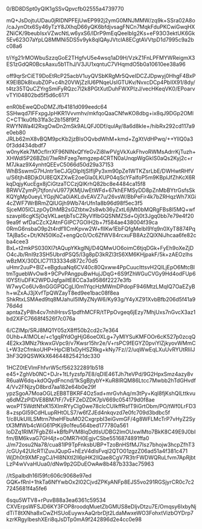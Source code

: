 0/BD8DSpt0yQIK1gSSvQpvcfb02555a4739770

mQ+JsDojtuUDau0jRIDNPFEjUwEP992j2ymG0MNJMMW/zq9k+SSra02A8o/caJynOtx6Sy46yTzY8JXhqD66yQK6bfdjvsagFNCn7MqkFduPKCwiGwqHXZNiCK/9beubIsxVZwcNtLw6yxS6/IDrP9mEqQeeIbIg2Ks+eF93O3ektUK6Gk5Ev623O7aYpLQ8MMNi5DS5v9yk8qlQAyJVtclA8ECgtAVVtpD1d7995c9a2bc08a6

t/iYg21rMOWbuSzzqGoE2THgfvU5e4wsq1aD9H/VzkZ1FnLPFMYWReigmX3ES1zGdQR0BcsAaxu5b1ThJ/V3JU1xqntuC7VHqmdO5b0a10610ee38a96

off9qrSrCiET9DoEtRcP25acbV1uyQVSbKRgMr5QveIDCZJDpwyj0HhgF4BxPK9ElBDk8IxubZ0P+c4h20VWjZzlU6PNqeUsIGTUKv/NvxcDCp4PbIIX91/8dy/t4tz35TQuCZYrgSmiFyRQzc7l2k8PGtXutDuhFWXPIzJ/vecHKeqVK0/EPoarvvTYI04802bd5f5d6c6171

enR0bEweQDoDMZJfb4181d099eedc64
SSHwqd7lFFxpgJpHKR1Vvvmhv/mkfqoQaaCNfwKO8dbg+ix8qJ9DGp2OMlC+CT1ku0fb31fa3c2b158f9f2
RWYNWa4l2RxgOwDn2mSk9ALQFJ0Df/qulAy/8a6d8kIe+/hibRx292cd117a9e0eb80
JRLb62mX8vBQM9pcKb2jzBIsOQvbdWhM+kmd+ZgXtVdHPwq/++YllQ0a30f3dd434dbdf7
w0nyKek7MOcfIrrXF96NINxQfYeGvZi8IwPVgVkXukFhvoRWMsAdrrKjTuzh+XHWdl5P26BZbI/7lwRhFzeg7emgzep4CRTN0aUnqpWgGkIS0aQs2Kyj2c+rM7Jkaz9X4ynhtQEEvC5066d50d29a37153
WhBSswmG7HJntr1ieCJGjOlpItjSIfIjPy3xm90pZe1WTKZsrLbE/DWHwtRHfVu/S6tjh4BDjkDU8EQXZXwE2oeGla0LKUP04qScYFaIfoP5m9KBplJfZhKcX6RkqDqjyKucEgx8jCiGtzaTCCzjQIKrhQ82bc8e4484ca15f8
BRWVZymPj7tjfon/vU977jKMjUwEtWFd+67khEFMSyDD8pZnMbBYtrGsfsSkKQYgMp0ueyLYGpjNCa0iAKLdvEAVZ7u/26vsW/BbPeFir4k7bZRHqzWh7XGi4cZWF7WrBRmZQlUGjh9Wb74rUfn1a8b96d98f5ec3f5
SjceM05lCLzpOyDhMB2sGZtbtw2s8wb36yZxtL6jMt0bMQRgFBs8l5MQ+wfszavpI6cgKSjOqVKLaetjbTsCZRyVlfIbGQSNMZSd+Oj0t3Jgq0bb7e79e4f209ea9f
wfDaCZcX2AtnFGIPC7GOIH2b+7f584ae438004f39ca
0RmG6nsbaO9p2t4rdf1lCmKpvw2W+fIIKw1EbFQfgMeIbl9Yq9n0XyT8874PqTAjBa5c+Dt/KN50IKoZ+engQc0/Oc6ZfWV84rcxuFB8AzZQlXNiJhcaa6fe82cba4cee3
BxL+t2mkPS030Xl7tAQupYKkglNj/D4QMwUO6oimC6tjqDGk+FyEh9oXeZjDO4cJb/RnI9z3SH5UbrdPSQ5/I3g8pD3kRZl3tS6XM6KHjpakF/5k+zAEOzIhswBzMX/30DLlC71133334d872c70d5
uHmr2uuP+BlZ+eBgduaNq6CV40c80Qxww4PpCuucIttsvH2QILjEpO6MtcBltmTguebWvOw8+9CPvPAngpuBwHujJDqG+6S9fZhWGuCVGy9Hd4odFUp6l0YSf/uDFK2WPDJqfgailtE8CCa3a9586f2227e3fb
W7wyCo6Uv8nGGGPQCgLl0m1YqcHzMWmDPdopF946MtzLMqIQ7OaEZyBh+wZxAJ3jXvfTpQWZayT8ed9ee1bac08f8ea
ShkRtxLSMAed9tq8MJahuI5lMyZNyW6/Ky93g/Y4yXZ91XvbBfb206d5f41a976d4d
apntaZyP8h4cv7nhIHrsvS1pdfhMCFR/tTPpOvgeq6jEzy7MhjUxs7nGvcX3az1bd2XiFC7668f4526f7c076a

6/CZlMp/SRJ8MQ1Y05zX8ff50b2cd2c7e364
0Uhb+A1MOLe/+c1gqRYdOgHjG6oeOXLg+7yMIYSuKMFOOr6cK527p0zcqQ4E2kx3MNz7tkwxGVpc9/v7Kwsr15hr2e/V+rsPC9fEGYZ0pviYlZjkyovWMmCL+W3zCfmkoUHP+HpCIB1xDyHSZRkg+kNy7Fz//2/uqWwEqLXuUvRYUtRIilJ3hF3Q9QSWKkX64644825421dc330

1HCZ0tEVlmFhfvrW5cf562322891b518
e45+ZghVb0NC+DJr+1tLfyzsfp7E8/qDIE46TJh7teVPd/9G2HpxSmz4azy8vR6uaW6dq+kdOQydFncnd/1kSgBjtybY+KuR8lRQM86Ltcc7Mwbb2hTdGHvdf4/Vv2FNjzyD8brd7aa182e64b0e29f
ypzSgoA7MoaOGLzEB8TBKRF4Oz5xd+mrGvhAq/m3tPy+Kql8fjKshQILttkvuq6dMZzPIDVE8BM7tF/7vEFZeDZDK7pV669c054179d0f8ae
woxPT5WdtNfxK15XImRYyCIg0we78clcCUIkffRsfT9iGrtObm/PO/tWf0LrFD38+zspGl59CdHLupRHtOLS7/w6fZJEd4nkqvzd7e0fc709d3bdbc5f
1/c8UkUIlLSMtrn7theHFbuMO2CxgrpbI3eiGvmGF/4g8WFLMcTrP7vHyZ2SytX3MfWb4cWiG61PtKij9o1feu564bed177780a561
IoDZq1RIM7FgbZ6I+kBfbPVM8IqDdtIsUDBG2lmOUxwlMto7BkK8C49E9J0bIfm/BM6kvaG7GH4jt+oOMR7H0EgjvCSbe5516874891ffa0
J/m72osu2Na78/cua81lP9TpFnksbUBP+TzoBnHSfMJ7Isz7bhojw3hcpZfhT3/cGUy42UlcRTlZuvJQupG+hEzV4dIsFvql2QTO01zgzZ06ad51a4f381c471
WjDh0t9XMFzgCJ/HI8NXtI2ll6pHK2IlQae8CgV7R3trFWDWQRuLfvm7ApRjbtLzP4wVvaHUua0/dNw9p2GDuEOwAw8b487b333ac75963

//tSpalbdh16I59fc606c9068e97ed
GQK+fRnI+1hkTa6NfYwbOx2l02CjvdZPKyANFp8EJS5vo291RGSjyrCR0c7c27245681f4a5fe6

6squ5WTV8+rPuvB88a3ea6361c59534
CXVErpsWFSJD6KY3FOP8roodqMuetZbGMUS8eDljvDtzu7E/Omqsy6IxbyNjdTiT8tXNha8xCwZHSUoEuywxAaQrbrDjt2LdaMwxeWO3FohxtVizbOYDrp7kzrKRgyIbeshXEri8qJsDTp0mA9f242896d2e4cc0e98

